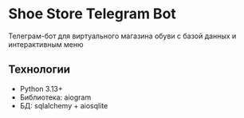 # Shoe Store Telegram Bot

Телеграм-бот для виртуального магазина обуви с базой данных и интерактивным меню

## Технологии
- Python 3.13+
- Библиотека: aiogram
- БД: sqlalchemy + aiosqlite
